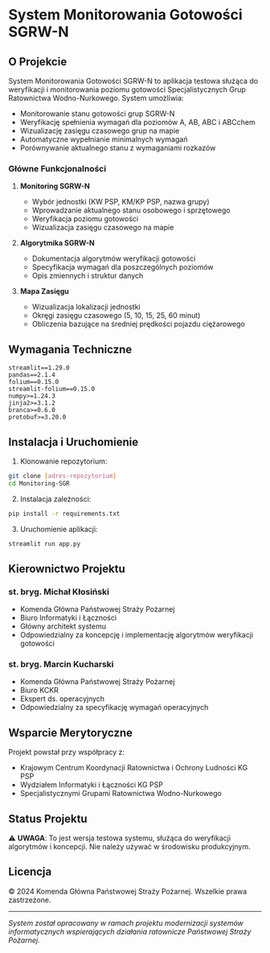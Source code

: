 # System Monitorowania Gotowości SGRW-N

## O Projekcie

System Monitorowania Gotowości SGRW-N to aplikacja testowa służąca do weryfikacji i monitorowania poziomu gotowości Specjalistycznych Grup Ratownictwa Wodno-Nurkowego. System umożliwia:

- Monitorowanie stanu gotowości grup SGRW-N
- Weryfikację spełnienia wymagań dla poziomów A, AB, ABC i ABCchem
- Wizualizację zasięgu czasowego grup na mapie
- Automatyczne wypełnianie minimalnych wymagań
- Porównywanie aktualnego stanu z wymaganiami rozkazów

### Główne Funkcjonalności

1. **Monitoring SGRW-N**
   - Wybór jednostki (KW PSP, KM/KP PSP, nazwa grupy)
   - Wprowadzanie aktualnego stanu osobowego i sprzętowego
   - Weryfikacja poziomu gotowości
   - Wizualizacja zasięgu czasowego na mapie

2. **Algorytmika SGRW-N**
   - Dokumentacja algorytmów weryfikacji gotowości
   - Specyfikacja wymagań dla poszczególnych poziomów
   - Opis zmiennych i struktur danych

3. **Mapa Zasięgu**
   - Wizualizacja lokalizacji jednostki
   - Okręgi zasięgu czasowego (5, 10, 15, 25, 60 minut)
   - Obliczenia bazujące na średniej prędkości pojazdu ciężarowego

## Wymagania Techniczne

```
streamlit==1.29.0
pandas==2.1.4
folium==0.15.0
streamlit-folium==0.15.0
numpy>=1.24.3
jinja2>=3.1.2
branca>=0.6.0
protobuf>=3.20.0
```

## Instalacja i Uruchomienie

1. Klonowanie repozytorium:
```bash
git clone [adres-repozytorium]
cd Monitoring-SGR
```

2. Instalacja zależności:
```bash
pip install -r requirements.txt
```

3. Uruchomienie aplikacji:
```bash
streamlit run app.py
```

## Kierownictwo Projektu

### st. bryg. Michał Kłosiński
* Komenda Główna Państwowej Straży Pożarnej
* Biuro Informatyki i Łączności
* Główny architekt systemu
* Odpowiedzialny za koncepcję i implementację algorytmów weryfikacji gotowości

### st. bryg. Marcin Kucharski
* Komenda Główna Państwowej Straży Pożarnej
* Biuro KCKR
* Ekspert ds. operacyjnych
* Odpowiedzialny za specyfikację wymagań operacyjnych

## Wsparcie Merytoryczne

Projekt powstał przy współpracy z:
* Krajowym Centrum Koordynacji Ratownictwa i Ochrony Ludności KG PSP
* Wydziałem Informatyki i Łączności KG PSP
* Specjalistycznymi Grupami Ratownictwa Wodno-Nurkowego

## Status Projektu

⚠️ **UWAGA**: To jest wersja testowa systemu, służąca do weryfikacji algorytmów i koncepcji. Nie należy używać w środowisku produkcyjnym.

## Licencja

© 2024 Komenda Główna Państwowej Straży Pożarnej. Wszelkie prawa zastrzeżone.

---

*System został opracowany w ramach projektu modernizacji systemów informatycznych wspierających działania ratownicze Państwowej Straży Pożarnej.*
